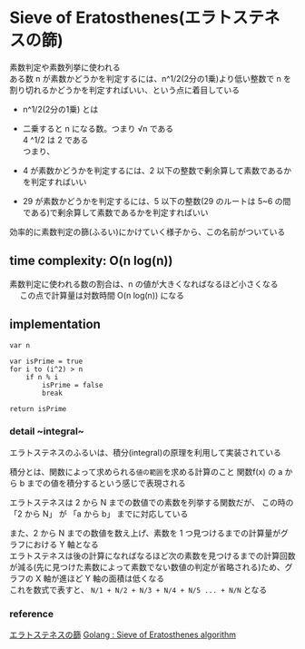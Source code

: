 # Sieve of Eratosthenes(エラトステネスの篩)

素数判定や素数列挙に使われる    
ある数 n が素数かどうかを判定するには、n^1/2(2分の1乗)より低い整数で n を割り切れるかどうかを判定すればいい、という点に着目している 　

-  n^1/2(2分の1乗) とは

- 二乗すると n になる数。つまり √n である  
4 ^1/2 は 2 である  
つまり、  
- 4 が素数かどうかを判定するには、2 以下の整数で剰余算して素数であるかを判定すればいい
- 29 が素数かどうかを判定するには、5 以下の整数(29 のルートは 5~6 の間である)で剰余算して素数であるかを判定すればいい

効率的に素数判定の篩(ふるい)にかけていく様子から、この名前がついている  

## time complexity: O(n log(n))
素数判定に使われる数の割合は、n の値が大きくなればなるほど小さくなる 　
この点で計算量は対数時間 O(n log(n)) になる

## implementation

```
var n

var isPrime = true
for i to (i^2) > n
    if n % i 
        isPrime = false
        break

return isPrime
```

### detail ~integral~

エラトステネスのふるいは、積分(integral)の原理を利用して実装されている  

積分とは、関数によって求められる`値の範囲`を求める計算のこと
関数f(x) の a から b までの値を積分するという感じで表現される  

エラトステネスは 2 から N までの数値での素数を列挙する関数だが、
この時の 「2 から N」 が 「a から b」 までに対応している  

また、2 から N までの数値を数え上げ、素数を 1 つ見つけるまでの計算量がグラフにおける Y 軸となる  
エラトステネスは後の計算になればなるほど次の素数を見つけるまでの計算回数が減る(先に見つけた素数によって素数でない数値の判定が省略される)ため、グラフの X 軸が進ほど Y 軸の面積は低くなる  
これを数式で表すと、
`N/1 + N/2 + N/3 + N/4 + N/5 ... + N/N` となる


### reference

[エラトステネスの篩](https://ja.wikipedia.org/wiki/%E3%82%A8%E3%83%A9%E3%83%88%E3%82%B9%E3%83%86%E3%83%8D%E3%82%B9%E3%81%AE%E7%AF%A9)
[Golang : Sieve of Eratosthenes algorithm](https://www.socketloop.com/tutorials/golang-sieve-of-eratosthenes-algorithm)
